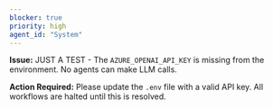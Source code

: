 ```yaml
---
blocker: true
priority: high
agent_id: "System"
---
```


**Issue:** JUST A TEST - The `AZURE_OPENAI_API_KEY` is missing from the environment. No agents can make LLM calls.

**Action Required:** Please update the `.env` file with a valid API key. All workflows are halted until this is resolved.
